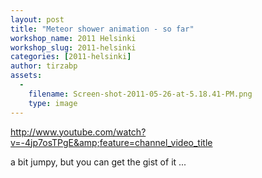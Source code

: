 ```yaml
---
layout: post
title: "Meteor shower animation - so far"
workshop_name: 2011 Helsinki
workshop_slug: 2011-helsinki
categories: [2011-helsinki]
author: tirzabp 
assets:
  -
    filename: Screen-shot-2011-05-26-at-5.18.41-PM.png
    type: image
---
```

http://www.youtube.com/watch?v=-4jp7osTPgE&amp;feature=channel_video_title

a bit jumpy, but you can get the gist of it ...

